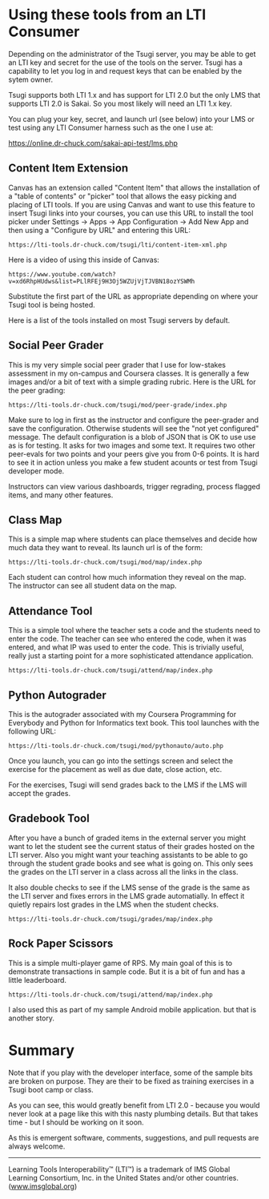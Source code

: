 Using these tools from an LTI Consumer
======================================

Depending on the administrator of the Tsugi server, you may
be able to get an LTI key and secret for the use of the tools
on the server.  Tsugi has a capability to let you log in
and request keys that can be enabled by the sytem owner.

Tsugi supports both LTI 1.x and has support for LTI 2.0 but 
the only LMS that supports LTI 2.0 is Sakai.  So you most 
likely will need an LTI 1.x key.

You can plug your key, secret, and launch url (see below) into your LMS 
or test using any LTI Consumer harness such as the one I use at:

https://online.dr-chuck.com/sakai-api-test/lms.php

Content Item Extension
----------------------

Canvas has an extension called "Content Item" that allows the installation
of a "table of contents" or "picker" tool that allows the easy picking
and placing of LTI tools.  If you are using Canvas and want to use this feature
to insert Tsugi links into your courses, you can use this URL to install
the tool picker under Settings -> Apps ->  App Configuration -> Add New App and
then using a "Configure by URL" and entering this URL:

    https://lti-tools.dr-chuck.com/tsugi/lti/content-item-xml.php
    
Here is a video of using this inside of Canvas:

    https://www.youtube.com/watch?v=xd6RhpHUdws&list=PLlRFEj9H3Oj5WZUjVjTJVBN18ozYSWMh

Substitute the first part of the URL as appropriate depending on 
where your Tsugi tool is being hosted.

Here is a list of the tools installed on most Tsugi servers by default.

Social Peer Grader
------------------

This is my very simple social peer grader that I use for low-stakes assessment
in my on-campus and Coursera classes.   It is generally a few images 
and/or a bit of text with a simple grading rubric.  Here is the 
URL for the peer grading:

    https://lti-tools.dr-chuck.com/tsugi/mod/peer-grade/index.php

Make sure to log in first as the instructor and configure the peer-grader and
save the configuration.  Otherwise students will see the "not yet configured"
message.  The default configuration is a blob of JSON that is OK to use use as
is for testing.   It asks for two images and some text.   It requires two other
peer-evals for two points and your peers give you from 0-6 points.  It is hard
to see it in action unless you make a few student acounts or test from Tsugi 
developer mode.

Instructors can view various dashboards, trigger regrading, process flagged
items, and many other features.

Class Map
---------

This is a simple map where students can place themselves and
decide how much data they want to reveal. Its launch url is of
the form:

    https://lti-tools.dr-chuck.com/tsugi/mod/map/index.php

Each student can control how much information they reveal on the map.
The instructor can see all student data on the map.

Attendance Tool
---------------

This is a simple tool where the teacher sets a code and the students
need to enter the code.  The teacher can see who entered the code,
when it was entered, and what IP was used to enter the code.
This is trivially useful, really just a starting point for a more
sophisticated attendance application.

    https://lti-tools.dr-chuck.com/tsugi/attend/map/index.php

Python Autograder
-----------------

This is the autograder associated with my Coursera
Programming for Everybody and Python for Informatics text book.
This tool launches with the following URL:

    https://lti-tools.dr-chuck.com/tsugi/mod/pythonauto/auto.php

Once you launch, you can go into the settings screen and select the 
exercise for the placement as well as due date, close action, etc.

For the exercises, Tsugi will send grades back to the LMS if the 
LMS will accept the grades.

Gradebook Tool
--------------

After you have a bunch of graded items in the external server you
might want to let the student see the current status of their grades
hosted on the LTI server.  Also you might want your teaching assistants
to be able to go through the student grade books and see what is going
on.  This only sees the grades on the LTI server in a class across
all the links in the class.

It also double checks to see if the LMS sense of the grade is the
same as the LTI server and fixes errors in the LMS grade automatially.
In effect it quietly repairs lost grades in the LMS when the student
checks.

    https://lti-tools.dr-chuck.com/tsugi/grades/map/index.php

Rock Paper Scissors
-------------------

This is a simple multi-player game of RPS.  My main goal of this
is to demonstrate transactions in sample code.  But it is a bit
of fun and has a little leaderboard.

    https://lti-tools.dr-chuck.com/tsugi/attend/map/index.php

I also used this as part of my sample Android mobile application.
but that is another story.

Summary
=======

Note that if you play with the developer interface, some of the
sample bits are broken on purpose.   They are their to be fixed as
training exercises in a Tsugi boot camp or class.

As you can see, this would greatly benefit from LTI 2.0 - because
you would never look at a page like this with this nasty plumbing
details.  But that takes time - but I should be working on it soon.

As this is emergent software, comments, suggestions, and pull
requests are always welcome.

---
Learning Tools Interoperability™ (LTI™) is a
trademark of IMS Global Learning Consortium, Inc. in
the United States and/or other countries. (www.imsglobal.org)


